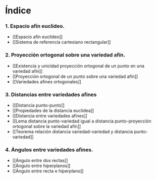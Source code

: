 # Índice
### 1. Espacio afín euclídeo.
- [[Espacio afín euclídeo]]
- [[Sistema de referencia cartesiano rectangular]]
### 2. Proyección ortogonal sobre una variedad afín.
- [[Existencia y unicidad proyección ortogonal de un punto en una variedad afín]]
- [[Proyección ortogonal de un punto sobre una variedad afín]]
- [[Variedades afines ortogonales]]
### 3. Distancias entre variedades afines
- [[Distancia punto-punto]]
- [[Propiedades de la distancia euclídea]]
- [[Distancia entre variedades afines]]
- [[Lema distancia punto-variedad igual a distancia punto-proyección ortogonal sobre la variedad afín]]
- [[Teorema relación distancia variedad-variedad y distancia punto-variedad]]
### 4. Ángulos entre variedades afines.
- [[Ángulo entre dos rectas]]
- [[Ángulo entre hiperplanos]]
- [[Ángulo entre recta e hiperplano]]
